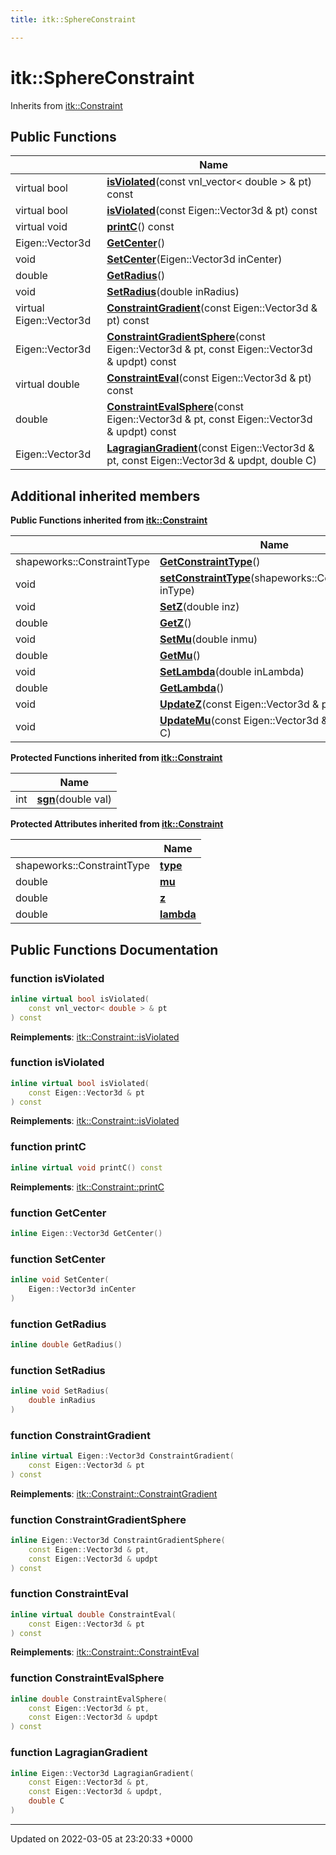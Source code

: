 ```yaml
---
title: itk::SphereConstraint

---
```


# itk::SphereConstraint





Inherits from [itk::Constraint](../Classes/classitk_1_1Constraint.md)

## Public Functions

|                | Name           |
| -------------- | -------------- |
| virtual bool | **[isViolated](../Classes/classitk_1_1SphereConstraint.md#function-isviolated)**(const vnl_vector< double > & pt) const |
| virtual bool | **[isViolated](../Classes/classitk_1_1SphereConstraint.md#function-isviolated)**(const Eigen::Vector3d & pt) const |
| virtual void | **[printC](../Classes/classitk_1_1SphereConstraint.md#function-printc)**() const |
| Eigen::Vector3d | **[GetCenter](../Classes/classitk_1_1SphereConstraint.md#function-getcenter)**() |
| void | **[SetCenter](../Classes/classitk_1_1SphereConstraint.md#function-setcenter)**(Eigen::Vector3d inCenter) |
| double | **[GetRadius](../Classes/classitk_1_1SphereConstraint.md#function-getradius)**() |
| void | **[SetRadius](../Classes/classitk_1_1SphereConstraint.md#function-setradius)**(double inRadius) |
| virtual Eigen::Vector3d | **[ConstraintGradient](../Classes/classitk_1_1SphereConstraint.md#function-constraintgradient)**(const Eigen::Vector3d & pt) const |
| Eigen::Vector3d | **[ConstraintGradientSphere](../Classes/classitk_1_1SphereConstraint.md#function-constraintgradientsphere)**(const Eigen::Vector3d & pt, const Eigen::Vector3d & updpt) const |
| virtual double | **[ConstraintEval](../Classes/classitk_1_1SphereConstraint.md#function-constrainteval)**(const Eigen::Vector3d & pt) const |
| double | **[ConstraintEvalSphere](../Classes/classitk_1_1SphereConstraint.md#function-constraintevalsphere)**(const Eigen::Vector3d & pt, const Eigen::Vector3d & updpt) const |
| Eigen::Vector3d | **[LagragianGradient](../Classes/classitk_1_1SphereConstraint.md#function-lagragiangradient)**(const Eigen::Vector3d & pt, const Eigen::Vector3d & updpt, double C) |

## Additional inherited members

**Public Functions inherited from [itk::Constraint](../Classes/classitk_1_1Constraint.md)**

|                | Name           |
| -------------- | -------------- |
| shapeworks::ConstraintType | **[GetConstraintType](../Classes/classitk_1_1Constraint.md#function-getconstrainttype)**() |
| void | **[setConstraintType](../Classes/classitk_1_1Constraint.md#function-setconstrainttype)**(shapeworks::ConstraintType inType) |
| void | **[SetZ](../Classes/classitk_1_1Constraint.md#function-setz)**(double inz) |
| double | **[GetZ](../Classes/classitk_1_1Constraint.md#function-getz)**() |
| void | **[SetMu](../Classes/classitk_1_1Constraint.md#function-setmu)**(double inmu) |
| double | **[GetMu](../Classes/classitk_1_1Constraint.md#function-getmu)**() |
| void | **[SetLambda](../Classes/classitk_1_1Constraint.md#function-setlambda)**(double inLambda) |
| double | **[GetLambda](../Classes/classitk_1_1Constraint.md#function-getlambda)**() |
| void | **[UpdateZ](../Classes/classitk_1_1Constraint.md#function-updatez)**(const Eigen::Vector3d & pt, double C) |
| void | **[UpdateMu](../Classes/classitk_1_1Constraint.md#function-updatemu)**(const Eigen::Vector3d & pt, double C) |

**Protected Functions inherited from [itk::Constraint](../Classes/classitk_1_1Constraint.md)**

|                | Name           |
| -------------- | -------------- |
| int | **[sgn](../Classes/classitk_1_1Constraint.md#function-sgn)**(double val) |

**Protected Attributes inherited from [itk::Constraint](../Classes/classitk_1_1Constraint.md)**

|                | Name           |
| -------------- | -------------- |
| shapeworks::ConstraintType | **[type](../Classes/classitk_1_1Constraint.md#variable-type)**  |
| double | **[mu](../Classes/classitk_1_1Constraint.md#variable-mu)**  |
| double | **[z](../Classes/classitk_1_1Constraint.md#variable-z)**  |
| double | **[lambda](../Classes/classitk_1_1Constraint.md#variable-lambda)**  |


## Public Functions Documentation

### function isViolated

```cpp
inline virtual bool isViolated(
    const vnl_vector< double > & pt
) const
```


**Reimplements**: [itk::Constraint::isViolated](../Classes/classitk_1_1Constraint.md#function-isviolated)


### function isViolated

```cpp
inline virtual bool isViolated(
    const Eigen::Vector3d & pt
) const
```


**Reimplements**: [itk::Constraint::isViolated](../Classes/classitk_1_1Constraint.md#function-isviolated)


### function printC

```cpp
inline virtual void printC() const
```


**Reimplements**: [itk::Constraint::printC](../Classes/classitk_1_1Constraint.md#function-printc)


### function GetCenter

```cpp
inline Eigen::Vector3d GetCenter()
```


### function SetCenter

```cpp
inline void SetCenter(
    Eigen::Vector3d inCenter
)
```


### function GetRadius

```cpp
inline double GetRadius()
```


### function SetRadius

```cpp
inline void SetRadius(
    double inRadius
)
```


### function ConstraintGradient

```cpp
inline virtual Eigen::Vector3d ConstraintGradient(
    const Eigen::Vector3d & pt
) const
```


**Reimplements**: [itk::Constraint::ConstraintGradient](../Classes/classitk_1_1Constraint.md#function-constraintgradient)


### function ConstraintGradientSphere

```cpp
inline Eigen::Vector3d ConstraintGradientSphere(
    const Eigen::Vector3d & pt,
    const Eigen::Vector3d & updpt
) const
```


### function ConstraintEval

```cpp
inline virtual double ConstraintEval(
    const Eigen::Vector3d & pt
) const
```


**Reimplements**: [itk::Constraint::ConstraintEval](../Classes/classitk_1_1Constraint.md#function-constrainteval)


### function ConstraintEvalSphere

```cpp
inline double ConstraintEvalSphere(
    const Eigen::Vector3d & pt,
    const Eigen::Vector3d & updpt
) const
```


### function LagragianGradient

```cpp
inline Eigen::Vector3d LagragianGradient(
    const Eigen::Vector3d & pt,
    const Eigen::Vector3d & updpt,
    double C
)
```


-------------------------------

Updated on 2022-03-05 at 23:20:33 +0000